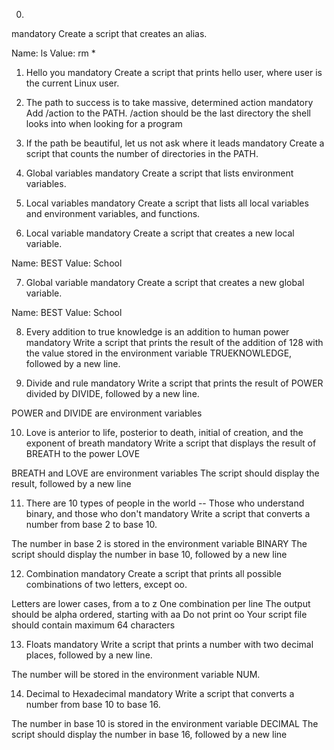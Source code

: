 0. <o>
mandatory
Create a script that creates an alias.

Name: ls
Value: rm *

1. Hello you
mandatory
Create a script that prints hello user, where user is the current Linux user.

2. The path to success is to take massive, determined action
mandatory
Add /action to the PATH. /action should be the last directory the shell looks into when looking for a program

3. If the path be beautiful, let us not ask where it leads
mandatory
Create a script that counts the number of directories in the PATH.

4. Global variables
mandatory
Create a script that lists environment variables.

5. Local variables
mandatory
Create a script that lists all local variables and environment variables, and functions.

6. Local variable
mandatory
Create a script that creates a new local variable.

Name: BEST
Value: School

7. Global variable
mandatory
Create a script that creates a new global variable.

Name: BEST
Value: School

8. Every addition to true knowledge is an addition to human power
mandatory
Write a script that prints the result of the addition of 128 with the value stored in the environment variable TRUEKNOWLEDGE, followed by a new line.

9. Divide and rule
mandatory
Write a script that prints the result of POWER divided by DIVIDE, followed by a new line.

POWER and DIVIDE are environment variables

10. Love is anterior to life, posterior to death, initial of creation, and the exponent of breath
mandatory
Write a script that displays the result of BREATH to the power LOVE

BREATH and LOVE are environment variables
The script should display the result, followed by a new line

11. There are 10 types of people in the world -- Those who understand binary, and those who don't
mandatory
Write a script that converts a number from base 2 to base 10.

The number in base 2 is stored in the environment variable BINARY
The script should display the number in base 10, followed by a new line

12. Combination
mandatory
Create a script that prints all possible combinations of two letters, except oo.

Letters are lower cases, from a to z
One combination per line
The output should be alpha ordered, starting with aa
Do not print oo
Your script file should contain maximum 64 characters

13. Floats
mandatory
Write a script that prints a number with two decimal places, followed by a new line.

The number will be stored in the environment variable NUM.

14. Decimal to Hexadecimal
mandatory
Write a script that converts a number from base 10 to base 16.

The number in base 10 is stored in the environment variable DECIMAL
The script should display the number in base 16, followed by a new line


